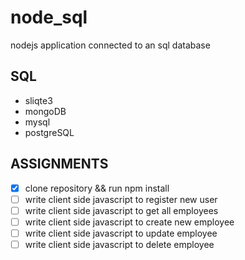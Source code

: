 # node_sql
 nodejs application connected to an sql database

## SQL

- sliqte3
- mongoDB
- mysql
- postgreSQL

## ASSIGNMENTS

- [x] clone repository && run npm install
- [ ] write client side javascript to register new user
- [ ] write client side javascript to get all employees
- [ ] write client side javascript to create new employee
- [ ] write client side javascript to update employee
- [ ] write client side javascript to delete employee
